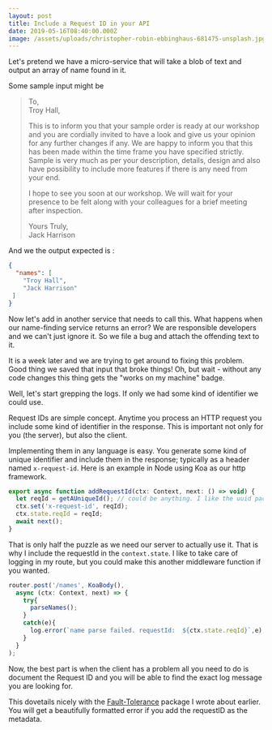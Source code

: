 ```yaml
---
layout: post
title: Include a Request ID in your API
date: 2019-05-16T08:40:00.000Z
image: /assets/uploads/christopher-robin-ebbinghaus-681475-unsplash.jpg
---
```

Let's pretend we have a micro-service that will take a blob of text and output an array of name found in it.

Some sample input might be

> To,\
> Troy Hall, 
>
> This is to inform you that your sample order is ready at our workshop and you are cordially invited to have a look and give us your opinion for any further changes if any. We are happy to inform you that this has been made within the time frame you have specified strictly. Sample is very much as per your description, details, design and also have possibility to include more features if there is any need from your end.
>
> I hope to see you soon at our workshop. We will wait for your presence to be felt along with your colleagues for a brief meeting after inspection.
>
> Yours Truly,\
> Jack Harrison

And we the output expected is :

```json
{
  "names": [
    "Troy Hall",
    "Jack Harrison"
 ]
}
```

Now let's add in another service that needs to call this. What happens when our name-finding service returns an error? We are responsible developers and we can't just ignore it. So we file a bug and attach the offending text to it. 

It is a week later and we are trying to get around to fixing this problem. Good thing we saved that input that broke things! Oh, but wait - without any code changes this thing gets the "works on my machine" badge.

Well, let's start grepping the logs. If only we had some kind of identifier we could use.

Request IDs are simple concept. Anytime you process an HTTP request you include some kind of identifier in the response. This is important not only for you (the server), but also the client. 

Implementing them in any language is easy. You generate some kind of unique identifier and include them in the response; typically as a header named `x-request-id`. Here is an example in Node using Koa as our http framework.

```javascript
export async function addRequestId(ctx: Context, next: () => void) {
  let reqId = getAUniqueId(); // could be anything. I like the uuid package
  ctx.set('x-request-id', reqId);
  ctx.state.reqId = reqId; 
  await next();
}
```

That is only half the puzzle as we need our server to actually use it. That is why I include the requestId in the `context.state`. I like to take care of logging in my route, but you could make this another middleware function if you wanted.

```javascript
router.post('/names', KoaBody(),
  async (ctx: Context, next) => {
    try{
      parseNames();
    }
    catch(e){
      log.error(`name parse failed. requestId:  ${ctx.state.reqId}`,e);
    }
  }
);
```

Now, the best part is when the client has a problem all you need to do is document the Request ID and you will be able to find the exact log message you are looking for.

This dovetails nicely with the [Fault-Tolerance](https://joekaiser.dev/2019/04/16/fault-tolerance-an-npm-package-to-format-and-normalize-errors) package I wrote about earlier. You will get a beautifully formatted error if you add the requestID as the metadata.
